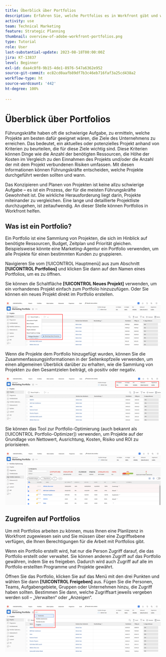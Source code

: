 ```yaml
---
title: Überblick über Portfolios
description: Erfahren Sie, welche Portfolios es in Workfront gibt und wie sie Ihnen dabei helfen können, Projekte zu priorisieren und sie miteinander zu vergleichen.
activity: use
team: Technical Marketing
feature: Strategic Planning
thumbnail: overview-of-adobe-workfront-portfolios.png
type: Tutorial
role: User
last-substantial-update: 2023-08-18T00:00:00Z
jira: KT-13837
level: Beginner
exl-id: daa4c8f8-9b15-4de1-8976-547a6362e952
source-git-commit: ec82cd0aafb89df7b3c46eb716faf3a25cd438a2
workflow-type: ht
source-wordcount: '442'
ht-degree: 100%

---
```


# Überblick über Portfolios

Führungskräfte haben oft die schwierige Aufgabe, zu ermitteln, welche Projekte am besten dafür geeignet wären, die Ziele des Unternehmens zu erreichen. Das bedeutet, ein aktuelles oder potenzielles Projekt anhand von Kriterien zu beurteilen, die für diese Ziele wichtig sind. Diese Kriterien können Dinge wie die Anzahl der benötigten Ressourcen, die Höhe der Kosten im Vergleich zu den Einnahmen des Projekts und/oder die Anzahl der mit dem Projekt verbundenen Risiken umfassen. Mit diesen Informationen können Führungskräfte entscheiden, welche Projekte durchgeführt werden sollten und wann.

Das Konzipieren und Planen von Projekten ist keine allzu schwierige Aufgabe – es ist ein Prozess, der für die meisten Führungskräfte Gewohnheit ist. Die wirkliche Herausforderung liegt darin, Projekte miteinander zu vergleichen. Eine lange und detaillierte Projektliste durchzugehen, ist zeitaufwendig. An dieser Stelle können Portfolios in Workfront helfen.

## Was ist ein Portfolio?

Ein Portfolio ist eine Sammlung von Projekten, die sich im Hinblick auf benötigte Ressourcen, Budget, Zeitplan und Priorität gleichen. Beispielsweise könnte eine Marketing-Agentur ein Portfolio verwenden, um alle Projekte für einen bestimmten Kunden zu gruppieren.

Navigieren Sie vom [!UICONTROL Hauptmenü] aus zum Abschnitt **[!UICONTROL Portfolios]** und klicken Sie dann auf den Namen eines Portfolios, um es zu öffnen.

Sie können die Schaltfläche **[!UICONTROL Neues Projekt]** verwenden, um ein vorhandenes Projekt einfach zum Portfolio hinzuzufügen. Oder Sie können ein neues Projekt direkt im Portfolio erstellen.

![Ein Bild des Dropdown-Menüs für die Schaltfläche [!UICONTROL Neues Projekt]](assets/01-portfolio-management3.png)

Wenn die Projekte dem Portfolio hinzugefügt wurden, können Sie die Zusammenfassungsinformationen in der Seitenkopfzeile verwenden, um einen allgemeinen Überblick darüber zu erhalten, wie die Sammlung von Projekten zu den Gesamtzielen beiträgt, ob positiv oder negativ.

![Ein Bild der Zusammenfassungsinformationen der Seitenkopfzeile](assets/02-portfolio-management1.png)

Sie können das Tool zur Portfolio-Optimierung (auch bekannt als [!UICONTROL Portfolio-Optimizer]) verwenden, um Projekte auf der Grundlage von Nettowert, Ausrichtung, Kosten, Risiko und ROI zu priorisieren.

![Ein Bild zur Priorisierung von Projekten in einem Portfolio](assets/03-portfolio-management2.png)

## Zugreifen auf Portfolios

Um mit Portfolios arbeiten zu können, muss Ihnen eine Planlizenz in Workfront zugewiesen sein und Sie müssen über eine Zugriffsebene verfügen, die Ihnen Berechtigungen für die Arbeit mit Portfolios gibt.

Wenn ein Portfolio erstellt wird, hat nur die Person Zugriff darauf, die das Portfolio erstellt oder verwaltet. Sie können anderen Zugriff auf das Portfolio gewähren, indem Sie es freigeben. Dadurch wird auch Zugriff auf alle im Portfolio erstellten Programme und Projekte gewährt.

Öffnen Sie das Portfolio, klicken Sie auf das Menü mit den drei Punkten und wählen Sie dann **[!UICONTROL Freigeben]** aus. Fügen Sie die Personen, Teams, Aufgabengebiete, Gruppen oder Unternehmen hinzu, die Zugriff haben sollten. Bestimmen Sie dann, welche Zugriffsart jeweils vergeben werden soll – „Verwalten“ oder „Anzeigen“.

![Ein Bild der Option [!UICONTROL Freigeben] in einem [!DNL Workfront]Portfolio](assets/04-portfolio-management11.png)

<!--
Pro-tips graphic
If a user can't access a specific portfolio, make sure it's shared with them. The Workfront access level determines that a user can access portfolios in general, but sharing makes sure they can see specific portfolios. 
-->

<!--
Learn more graphic and links to documentation articles
* Portfolio overview   
* Create a portfolio 
* Create and manage portfolios 
* Navigate within a portfolio 
* Share a portfolio   
-->

